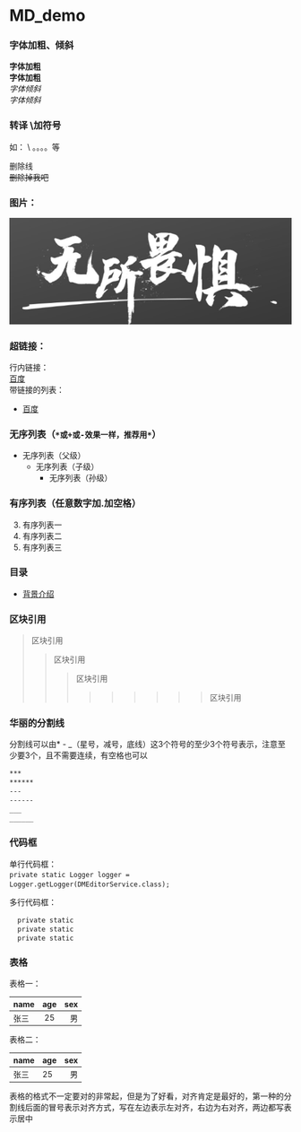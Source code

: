 # MD_demo

### 字体加粗、倾斜
**字体加粗**  
__字体加粗__  
*字体倾斜*  
_字体倾斜_ 

### 转译 \加符号
如： \\  。。。。等

删除线  
~~删除掉我吧~~

### 图片：
![Shurnim icon](../img/demo.png)

### 超链接：
行内链接：  
[百度](www.baidu.com)  
带链接的列表：  
* [百度](www.baidu.com)

### 无序列表（``*或+或-效果一样，推荐用*``）
* 无序列表（父级）
    + 无序列表（子级）
        - 无序列表（孙级）

### 有序列表（任意数字加.加空格）
3. 有序列表一
1. 有序列表二
2. 有序列表三

### 目录
* [背景介绍](#背景介绍)
<a name="背景介绍"></a>

### 区块引用

> 区块引用  
>> 区块引用
>>> 区块引用
>>>>>>>>> 区块引用

### 华丽的分割线
   
分割线可以由* - _（星号，减号，底线）这3个符号的至少3个符号表示，注意至少要3个，且不需要连续，有空格也可以
```
***
******
---
------
___
______
```
   
### 代码框
单行代码框：  
`
private static Logger logger = Logger.getLogger(DMEditorService.class);
`

多行代码框：    
```
  private static 
  private static 
  private static  
```
### 表格
表格一：

|name|age|sex|
|:--------|:---:|---:| 
|张三|25|男|

表格二：

name|age|sex
---|---|---:
张三|25|男
 
表格的格式不一定要对的非常起，但是为了好看，对齐肯定是最好的，第一种的分割线后面的冒号表示对齐方式，写在左边表示左对齐，右边为右对齐，两边都写表示居中
     